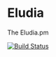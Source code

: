 Eludia
======

The Eludia.pm

[![Build Status](https://travis-ci.org/do-/eludia.svg?branch=master)](https://travis-ci.org/do-/eludia)
